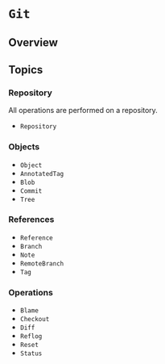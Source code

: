 # ``Git``

## Overview

## Topics

### Repository

All operations are performed on a repository.

- ``Repository``

### Objects

- ``Object``
- ``AnnotatedTag``
- ``Blob``
- ``Commit``
- ``Tree``

### References

- ``Reference``
- ``Branch``
- ``Note``
- ``RemoteBranch``
- ``Tag``

### Operations

- ``Blame``
- ``Checkout``
- ``Diff``
- ``Reflog``
- ``Reset``
- ``Status``
